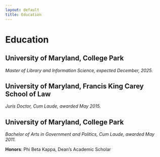```yaml
---
layout: default
title: Education
---
```


# Education

## University of Maryland, College Park
*Master of Library and Information Science, expected December, 2025.*

## University of Maryland, Francis King Carey School of Law
*Juris Doctor, Cum Laude, awarded May 2015.*

## University of Maryland, College Park
*Bachelor of Arts in Government and Politics, Cum Laude, awarded May 2011.*

**Honors**: Phi Beta Kappa, Dean’s Academic Scholar
